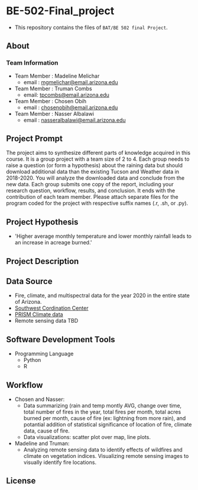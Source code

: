 # BE-502-Final_project

- This repository contains the files of `BAT/BE 502 final Project`.

## About

### Team Information

- Team Member : Madeline Melichar 
  - email : mgmelichar@email.arizona.edu
- Team Member : Truman Combs
  - email: tpcombs@email.arizona.edu
- Team Member : Chosen Obih
  - email : chosenobih@email.arizona.edu
- Team Member : Nasser Albalawi
  - email : nasseralbalawi@email.arizona.edu

## Project Prompt 
The project aims to synthesize different parts of knowledge acquired in this course. It is a group project with a team size of 2 to 4. Each group needs to raise a question (or form a hypothesis) about the raining data but should download additional data than the existing Tucson and Weather data in 2018-2020. You will analyze the downloaded data and conclude from the new data. Each group submits one copy of the report, including your research question, workflow, results, and conclusion. It ends with the contribution of each team member. Please attach separate files for the program coded for the project with respective suffix names (.r, .sh, or .py).


## Project Hypothesis
- 'Higher average monthly temperature and lower monthly rainfall leads to an increase in acreage burned.'

## Project Description 

## Data Source 
- Fire, climate, and multispectral data for the year 2020 in the entire state of Arizona.
- [Southwest Cordination Center](https://gacc.nifc.gov/swcc/predictive/intelligence/Historical/Fire_and_Resource_Data/Historical_Fires_Acres.htm)
- [PRISM Climate data](https://prism.oregonstate.edu/)
- Remote sensing data TBD


## Software Development Tools
 - Programming Language
    - Python
    - R   

## Workflow
- Chosen and Nasser:
  - Data summarizing (rain and temp montly AVG, change over time, total number of fires in the year, total fires per month, total acres burned per month, cause of fire (ex: lightning from more rain), and potantial addition of statistical significance of location of fire, climate data, cause of fire. 
  - Data visualizations: scatter plot over map, line plots.
- Madeline and Truman:
  - Analyzing remote sensing data to identify effects of wildfires and climate on vegetation indices. Visualizing remote sensing images to visually identify fire locations.

## License
